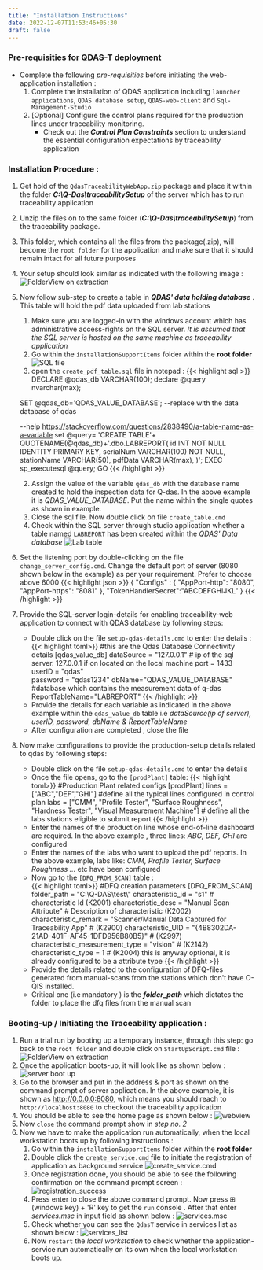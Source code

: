 ```yaml
---
title: "Installation Instructions"
date: 2022-12-07T11:53:46+05:30
draft: false
---
```



### Pre-requisities for QDAS-T deployment 
- Complete the following *pre-requisities* before initiating the web-application installation : 
    1. Complete the installation of QDAS application including `launcher applications`, `QDAS database setup`, `QDAS-web-client` and `Sql-Management-Studio`
    2.  [Optional] Configure the control plans required for the production lines under traceability monitoring. 
        - Check out the ***Control Plan Constraints*** section to understand the essential configuration expectations by traceability application

### Installation Procedure :    
1. Get hold of the  `QdasTraceabilityWebApp.zip` package and place it within the folder ***C:\Q-Das\traceabilitySetup*** of the server which has to run traceability application
2. Unzip the files on to the same folder (***C:\Q-Das\traceabilitySetup***) from the traceability package.
3. This folder, which contains all the files from the package(.zip), will become the `root folder` for the application and make sure that it should remain intact for all future purposes 
3. Your setup should look similar as indicated with the following image : 
![FolderView on extraction](/img/traceabilitySetup.png)
4. Now follow sub-step to create a table in ***QDAS' data holding database*** . This table will hold the pdf data uploaded from lab stations
    1. Make sure you are logged-in with the windows account which has administrative access-rights on the SQL server. *It is assumed that the SQL server is hosted on the same machine as traceability application*
    1. Go within the `installationSupportItems` folder within the **root folder**
        ![SQL file](/img/sqlfile.png)
    1. open the `create_pdf_table.sql` file in notepad : 
    {{< highlight sql >}}
    DECLARE @qdas_db VARCHAR(100);
    declare @query nvarchar(max); 

    SET @qdas_db='QDAS_VALUE_DATABASE'; --replace with the data database of qdas

    --help https://stackoverflow.com/questions/2838490/a-table-name-as-a-variable
    set @query= 'CREATE TABLE'+ QUOTENAME(@qdas_db)+'.dbo.LABREPORT(
    id              INT           NOT NULL    IDENTITY    PRIMARY KEY,
    serialNum       VARCHAR(100)  NOT NULL,
    stationName     VARCHAR(50),
    pdfData  VARCHAR(max),
    )';
    EXEC sp_executesql @query;
    GO
    {{< /highlight >}}

    2. Assign the value of the variable `qdas_db` with the database name created to hold the inspection data for Q-das. In the above example it is *QDAS_VALUE_DATABASE*. Put the name within the single quotes as shown in example.
    3. Close the sql file. Now double click on file `create_table.cmd` 
    4. Check within the SQL server through studio application whether a table  named `LABREPORT` has been created within the *QDAS' Data database*
        ![Lab table](/img/labupload.png)
4. Set the listening port by double-clicking on the file `change_server_config.cmd`. Change the default port of server (8080 shown below in the example) as per your requirement. Prefer to choose above 6000 
    {{< highlight json >}}
    {
    "Configs" : {
        "AppPort-http": "8080",
        "AppPort-https": "8081"
    },
    "TokenHandlerSecret":"ABCDEFGHIJKL"
}
    {{< /highlight >}}
5. Provide the SQL-server login-details for enabling traceability-web application to connect with QDAS database by following steps: 
    - Double click on the file  `setup-qdas-details.cmd` to enter the details : 
        {{< highlight toml>}}
        #this are the Qdas Database Connectivity details
        [qdas_value_db]
        dataSource = "127.0.0.1"  # ip of the sql server. 127.0.0.1 if on located on the local machine
        port = 1433
        userID = "qdas"            
        password = "qdas1234"
        dbName="QDAS_VALUE_DATABASE" #database which contains the measurement data of q-das
        ReportTableName="LABREPORT"
        {{< /highlight >}}
    - Provide the details for each variable as indicated in the above example within the `qdas_value_db` table i.e *dataSource(ip of server), userID, password, dbName & ReportTableName*
    - After configuration are completed , close the file
6. Now make configurations to provide the production-setup details related to qdas by following steps:
    - Double click on the file `setup-qdas-details.cmd` to enter the details  
    - Once the file opens, go to the `[prodPlant]` table: 
    {{< highlight toml>}}
        #Production Plant related configs
        [prodPlant]
        lines = ["ABC","DEF","GHI"] #define all the typical lines configured in control plan 
        labs = ["CMM", "Profile Tester", "Surface Roughness", "Hardness Tester", "Visual Measurement Machine"] # define all the labs stations eligible to submit report
    {{< /highlight >}}
    - Enter the names of the production line whose end-of-line dashboard are required. In the above example , three lines:  *ABC, DEF, GHI* are configured 
    - Enter the names of the labs who want to upload the pdf reports. In the above example, labs like: *CMM, Profile Tester, Surface Roughness ...* etc have been configured
    - Now go to the `[DFQ_FROM_SCAN]` table :   
    {{< highlight toml>}}
        #DFQ creation parameters
        [DFQ_FROM_SCAN]
        folder_path = "C:\\Q-DAS\\test\\"
        characteristic_id = "s1" # characteristic Id (K2001)
        characteristic_desc = "Manual Scan Attribute" # Description of characteristic (K2002)
        characteristic_remark = "Scanner/Manual Data Captured for Traceability App" # (K2900)
        characteristic_UID = "{4B8302DA-21AD-401F-AF45-1DFD956B80B5}" # (K2997)
        characteristic_measurement_type = "vision" # (K2142)
        characteristic_type = 1 # (K2004) this is anyway optional, it is already configured to be a attribute type
    {{< /highlight >}}
    - Provide the details related to the configuration of DFQ-files generated from manual-scans from the stations which don't have O-QIS installed.
    - Critical one (i.e mandatory ) is the ***folder_path*** which dictates the folder to place the dfq files from the manual scan

### Booting-up / Initiating the  Traceability application :
1. Run a trial run by booting up a temporary instance, through this step: go back to the `root folder` and double click on `StartUpScript.cmd` file : 
        ![FolderView on extraction](/img/traceabilitySetup.png)
2. Once the application boots-up, it will look like as shown below : 
        ![server boot up](/img/serverBoot.png)
3. Go to the browser and put in the address & port as shown on the command prompt of server application. In the above example, it is shown as http://0.0.0.0:8080, which means you should reach to `http://localhost:8080` to checkout the traceability application
4. You should be able to see the home page as shown below : 
    ![webview](/img/webview.png)
5. Now `close` the command prompt show in *step no. 2* 
6. Now we have to make the application run automatically, when the local workstation boots up by following instructions : 
    1. Go within the `installationSupportItems` folder within the **root folder**
    2. Double click the `create_service.cmd` file to initiate the registration of application as background service
    ![create_service.cmd](/img/create_service_run.png)
    3. Once registration done, you should be able to see the following confirmation on the command prompt screen : 
    ![registration_success](/img/registration_success.png)
    4. Press enter to close the above command prompt. Now press &#8862; (windows key) + 'R' key to get the `run` console . After that enter *services.msc* in input field as shown below : 
    ![services.msc](/img/run_console.PNG)
    5. Check whether you can see the  `QdasT` service in services list as shown below : 
    ![services_list](/img/services_list.png)
    6. Now `restart` the *local workstation* to check whether the application-service run automatically on its own when the local workstation boots up.